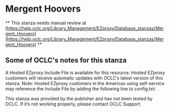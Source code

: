 # Mergent Hoovers
** This stanza needs manual review at [https://help.oclc.org/Library_Management/EZproxy/Database_stanzas/Mergent_Hoovers](https://help.oclc.org/Library_Management/EZproxy/Database_stanzas/Mergent_Hoovers) **

## Some of OCLC's notes for this stanza

A Hosted EZproxy Include File is available for this resource. Hosted EZproxy customers will receive automatic updates with OCLC&rsquo;s latest version of this stanza. Note: Hosted EZproxy customers in the Americas using self-service may reference the Include File by adding the following line to config.txt:

This stanza was provided by the publisher and has not been tested by OCLC. If it&rsquo;s not working properly, please contact OCLC Support.

&nbsp;
